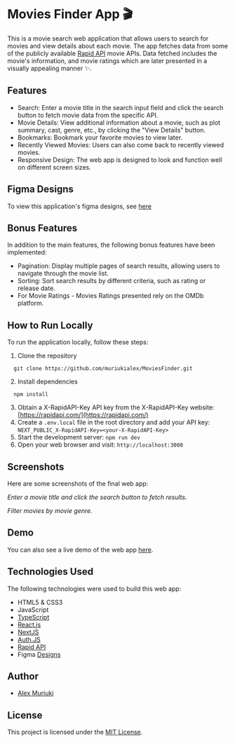 # Movies Finder App 🎬

This is a movie search web application that allows users to search for movies and view details about each movie. 
The app fetches data from some of the publicly available [Rapid API](https://rapidapi.com/) movie APIs. Data fetched includes the movie's information, and movie ratings which are later presented in a visually appealing manner ✨.

## Features

-   Search: Enter a movie title in the search input field and click the search button to fetch movie data from the specific API.
-   Movie Details: View additional information about a movie, such as plot summary, cast, genre, etc., by clicking the "View Details" button.
-   Bookmarks: Bookmark your favorite movies to view later.
-   Recently Viewed Movies: Users can also come back to recently viewed movies.
-   Responsive Design: The web app is designed to look and function well on different screen sizes.

## Figma Designs

To view this application's figma designs, see [here](https://www.figma.com/file/aqhVPaVGDh8nlsyX62zcNj/movies-finder?type=design&node-id=0%3A1&mode=design&t=uKYtvAsH9sdhwwRD-1)

## Bonus Features

In addition to the main features, the following bonus features have been implemented:

-   Pagination: Display multiple pages of search results, allowing users to navigate through the movie list.
-   Sorting: Sort search results by different criteria, such as rating or release date.
-   For Movie Ratings - Movies Ratings presented rely on the OMDb platform.

## How to Run Locally

To run the application locally, follow these steps:

1. Clone the repository
  ```shell
    git clone https://github.com/muriukialex/MoviesFinder.git
  ```
2. Install dependencies
  ```shell
    npm install
  ```
3. Obtain a X-RapidAPI-Key API key from the X-RapidAPI-Key website: [https://rapidapi.com/](https://rapidapi.com/)
5. Create a `.env.local` file in the root directory and add your API key: `NEXT_PUBLIC_X-RapidAPI-Key=<your-X-RapidAPI-Key>`
6. Start the development server: `npm run dev`
7. Open your web browser and visit: `http://localhost:3000`

## Screenshots

Here are some screenshots of the final web app:

_Enter a movie title and click the search button to fetch results._


_Filter movies by movie genre._

## Demo

You can also see a live demo of the web app [here](https://example.com/).

## Technologies Used

The following technologies were used to build this web app:

-   HTML5 & CSS3
-   JavaScript
-   [TypeScript](https://www.typescriptlang.org/docs/)
-   [React.js](https://react.dev/)
-   [NextJS](https://nextjs.org/)
-   [Auth.JS](https://authjs.dev/)
-   [Rapid API](https://rapidapi.com/)
-   Figma [Designs](https://www.figma.com/file/aqhVPaVGDh8nlsyX62zcNj/movies-finder?type=design&node-id=0%3A1&mode=design&t=uKYtvAsH9sdhwwRD-1)

## Author

-   [Alex Muriuki](https://github.com/muriukialex)

## License

This project is licensed under the [MIT License](https://opensource.org/license/mit/).
